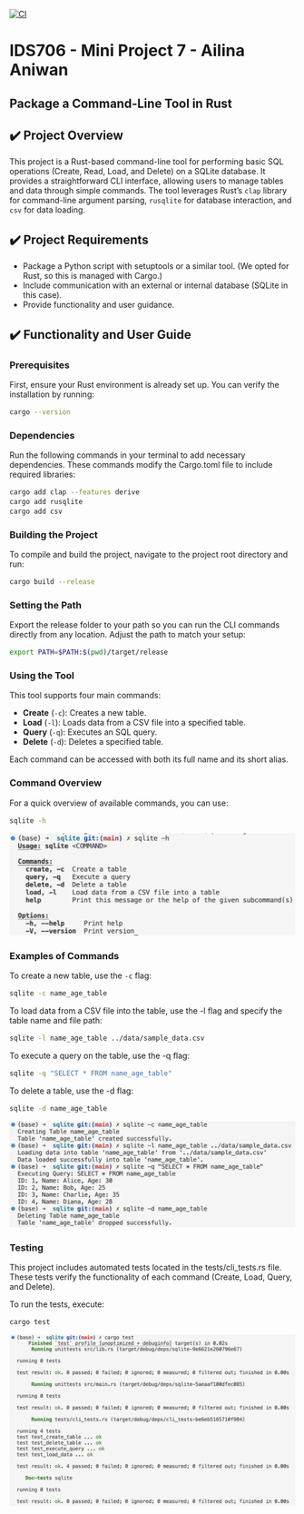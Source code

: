 [![CI](https://github.com/nogibjj/Ailina_Aniwan_Mini_Project_7/actions/workflows/CI.yml/badge.svg)](https://github.com/nogibjj/Ailina_Aniwan_Mini_Project_7/actions/workflows/CI.yml)
# IDS706 - Mini Project 7 - Ailina Aniwan

## Package a Command-Line Tool in Rust

## ✔️ Project Overview
This project is a Rust-based command-line tool for performing basic SQL operations (Create, Read, Load, and Delete) on a SQLite database. It provides a straightforward CLI interface, allowing users to manage tables and data through simple commands. The tool leverages Rust’s `clap` library for command-line argument parsing, `rusqlite` for database interaction, and `csv` for data loading.

## ✔️ Project Requirements
- Package a Python script with setuptools or a similar tool. (We opted for Rust, so this is managed with Cargo.)
- Include communication with an external or internal database (SQLite in this case).
- Provide functionality and user guidance.

## ✔️ Functionality and User Guide
### Prerequisites
First, ensure your Rust environment is already set up. You can verify the installation by running:
```bash
cargo --version
```
### Dependencies
Run the following commands in your terminal to add necessary dependencies. These commands modify the Cargo.toml file to include required libraries:
```bash
cargo add clap --features derive
cargo add rusqlite
cargo add csv
```
### Building the Project
To compile and build the project, navigate to the project root directory and run:
```bash
cargo build --release
```
### Setting the Path
Export the release folder to your path so you can run the CLI commands directly from any location. Adjust the path to match your setup:
```bash
export PATH=$PATH:$(pwd)/target/release
```
### Using the Tool
This tool supports four main commands:
- **Create** (`-c`): Creates a new table.
- **Load** (`-l`): Loads data from a CSV file into a specified table.
- **Query** (`-q`): Executes an SQL query.
- **Delete** (`-d`): Deletes a specified table.

Each command can be accessed with both its full name and its short alias.

### Command Overview
For a quick overview of available commands, you can use:
```bash
sqlite -h
```
![Commend Output](command.png)
### Examples of Commands
To create a new table, use the `-c` flag:
```bash
sqlite -c name_age_table
```
To load data from a CSV file into the table, use the -l flag and specify the table name and file path:
```bash
sqlite -l name_age_table ../data/sample_data.csv
```
To execute a query on the table, use the -q flag:
```bash
sqlite -q "SELECT * FROM name_age_table"
```
To delete a table, use the -d flag:
```bash
sqlite -d name_age_table
```
![Examples Output](examples.png)
### Testing
This project includes automated tests located in the tests/cli_tests.rs file. These tests verify the functionality of each command (Create, Load, Query, and Delete).

To run the tests, execute:
```bash
cargo test
```
![Tests Output](tests.png)